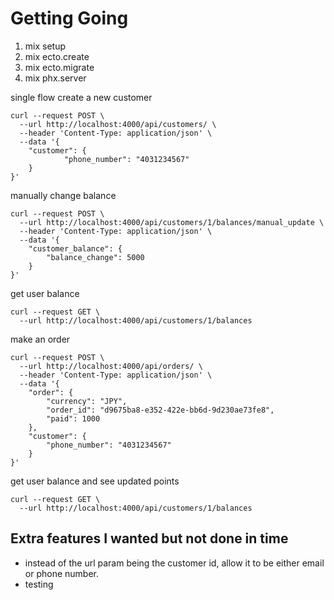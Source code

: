 # Getting Going

1. mix setup
2. mix ecto.create
3. mix ecto.migrate
4. mix phx.server

single flow
create a new customer

```
curl --request POST \
  --url http://localhost:4000/api/customers/ \
  --header 'Content-Type: application/json' \
  --data '{
	"customer": {
			"phone_number": "4031234567"
	}
}'
```

manually change balance

```
curl --request POST \
  --url http://localhost:4000/api/customers/1/balances/manual_update \
  --header 'Content-Type: application/json' \
  --data '{
	"customer_balance": {
		"balance_change": 5000
	}
}'
```

get user balance

```
curl --request GET \
  --url http://localhost:4000/api/customers/1/balances
```

make an order

```
curl --request POST \
  --url http://localhost:4000/api/orders/ \
  --header 'Content-Type: application/json' \
  --data '{
	"order": {
		"currency": "JPY",
		"order_id": "d9675ba8-e352-422e-bb6d-9d230ae73fe8",
		"paid": 1000
	},
	"customer": {
		"phone_number": "4031234567"
	}
}'
```

get user balance and see updated points

```
curl --request GET \
  --url http://localhost:4000/api/customers/1/balances
```

## Extra features I wanted but not done in time

- instead of the url param being the customer id, allow it to be either email or phone number.
- testing
